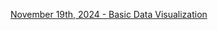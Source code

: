 [November 19th, 2024 - Basic Data Visualization]([posts/11-19-2024.md](https://github.com/a4rsh/a4rsh/blob/main/posts/11-19-2024.md))
